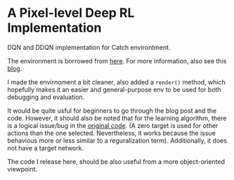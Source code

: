 # A Pixel-level Deep RL Implementation 

DQN and DDQN implementation for Catch environtment. 

The environment is borrowed from [here](https://gist.github.com/EderSantana/c7222daa328f0e885093). For more information, also see this [blog](https://edersantana.github.io/articles/keras_rl/).

I made the envirnoment a bit cleaner, also added a `render()` method, which hopefully makes it an easier and general-purpose env to be used for both debugging and evaluation.

It would be quite usful for beginners to go through the blog post and the code. However, it should also be noted that for the learning algorithm, there is a logical issue/bug in the [original code](https://gist.github.com/EderSantana/c7222daa328f0e885093). (A zero target is used for other actions than the one selected. Nevertheless, it works because the issue behavious more or less similar to a reguralization term). Additionally, it does not have a target network. 

The code I release here, should be also useful from a more object-oriented viewpoint. 
